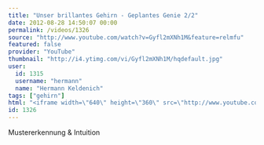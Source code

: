```yaml
---
title: "Unser brillantes Gehirn - Geplantes Genie 2/2"
date: 2012-08-28 14:50:07 00:00
permalink: /videos/1326
source: "http://www.youtube.com/watch?v=Gyfl2mXNh1M&feature=relmfu"
featured: false
provider: "YouTube"
thumbnail: "http://i4.ytimg.com/vi/Gyfl2mXNh1M/hqdefault.jpg"
user:
  id: 1315
  username: "hermann"
  name: "Hermann Keldenich"
tags: ["gehirn"]
html: "<iframe width=\"640\" height=\"360\" src=\"http://www.youtube.com/embed/Gyfl2mXNh1M?wmode=transparent&fs=1&feature=oembed\" frameborder=\"0\" allowfullscreen></iframe>"
id: 1326
---
```


Mustererkennung & Intuition